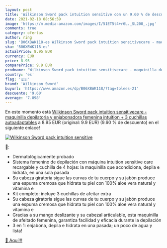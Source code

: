 ```yaml
---
layout: post
title: 'Wilkinson Sword pack intuition sensitive con un 9.60 % de descuento'
date: 2021-02-18 08:56:59
image: 'https://m.media-amazon.com/images/I/51ET5t4+r6L._SL200_.jpg'
comments: true
category: ofertas
author: ring
slug: 'B06XBWK118-es Wilkinson Sword pack intuition sensitivecare - maquinilla...'
sku: 'B06XBWK118-es'
actualPrice: 8.95 EUR
currency: EUR
price: 8.95
comparePrice: 9.9 EUR
prodname: 'Wilkinson Sword pack intuition sensitivecare - maquinilla depilatoria y enjabonadora femenina intuition + 3 cuchillas autoadaptables'
country: 'es'
flag: '🇪🇸'
brand: 'Wilkinson Sword'
buyurl: 'https://www.amazon.es/dp/B06XBWK118/?tag=tolees-21'
descuento: '9.60'
average: '7.898'
---
```


En este momento está [Wilkinson Sword pack intuition sensitivecare - maquinilla depilatoria y enjabonadora femenina intuition + 3 cuchillas autoadaptables](https://www.amazon.es/dp/B06XBWK118/?tag=tolees-21) a 8.95 EUR (original: 9.9 EUR) (9.60 %  de descuento) en el siguiente enlace!

[![Wilkinson Sword pack intuition sensitive](https://m.media-amazon.com/images/I/51ET5t4+r6L._SL200_.jpg)](https://www.amazon.es/dp/B06XBWK118/?tag=tolees-21)

🔎:

- Dermatológicamente probado
- Sistema femenino de depilación con máquina intuition sensitive care recargable y cuchilla de 4 hojas: la maquinilla que acondiciona, depila e hidrata, en una sola pasada
- Su cabeza giratoria sigue las curvas de tu cuerpo y su jabón produce una espuma cremosa que hidrata tu piel con 100% aloe vera natural y vitamina e
- Kit completo: incluye 3 cuchillas de afeitar extra
- Su cabeza giratoria sigue las curvas de tu cuerpo y su jabón produce una espuma cremosa que hidrata tu piel con 100% aloe vera natural y vitamina e
- Gracias a su mango deslizante y su cabezal articulable, esta maquinilla de afeitado femenina, garantiza facilidad y eficacia durante la depilación
- 3 en 1: enjabona, depila e hidrata en una pasada; un poco de agua y lista!

[🛒 Aquí!!!](https://www.amazon.es/dp/B06XBWK118/?tag=tolees-21)

